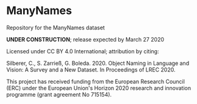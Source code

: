 # ManyNames

Repository for the ManyNames dataset

**UNDER CONSTRUCTION**; release expected by March 27 2020

Licensed under CC BY 4.0 International; attribution by citing:

Silberer, C., S. Zarrieß, G. Boleda. 2020. Object Naming in Language and Vision: A Survey and a New Dataset. In Proceedings of LREC 2020. 

This project has received funding from the European Research Council (ERC) under the European Union's Horizon 2020 research and innovation programme (grant agreement No 715154).
